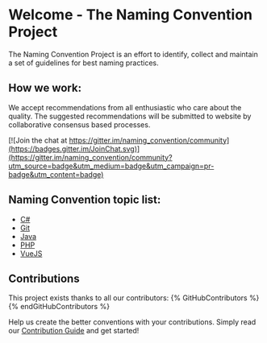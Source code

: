 # Welcome - The Naming Convention Project

The Naming Convention Project is an effort to identify, collect and maintain a set of guidelines for best naming practices.

## How we work:
We accept recommendations from all enthusiastic who care about the quality. The suggested recommendations will be submitted to website by collaborative consensus based processes.

[![Join the chat at https://gitter.im/naming_convention/community](https://badges.gitter.im/JoinChat.svg)](https://gitter.im/naming_convention/community?utm_source=badge&utm_medium=badge&utm_campaign=pr-badge&utm_content=badge)

## Naming Convention topic list:
* [C#](../c#/)
* [Git](../git/)
* [Java](../java/)
* [PHP](../php/)
* [VueJS](../vuejs/)

## Contributions
This project exists thanks to all our contributors:
{% GitHubContributors %}
{% endGitHubContributors %}

Help us create the better conventions with your contributions. Simply read our [Contribution Guide](../meta/contribution-guide.html) and get started!